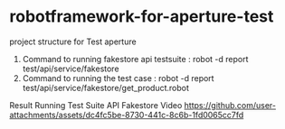 # robotframework-for-aperture-test
project structure for Test aperture

1. Command to running fakestore api testsuite : robot -d  report test/api/service/fakestore
2. Command to running the test case : robot -d  report test/api/service/fakestore/get_product.robot

Result Running Test Suite API Fakestore Video
https://github.com/user-attachments/assets/dc4fc5be-8730-441c-8c6b-1fd0065cc7fd

